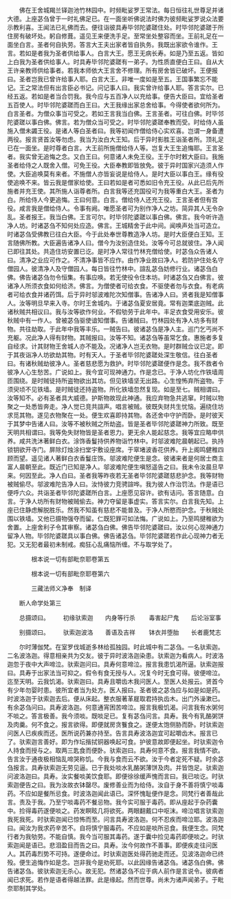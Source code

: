 <!-- { "loadSidebar": true } -->
　　佛在王舍城羯兰铎迦池竹林园中。时频毗娑罗王常法。每日恒往礼世尊足并诸大德。上座苾刍曾于一时礼佛足已。在一面坐听佛说法时佛为彼频毗娑罗说众法要示教利喜。王闻法已礼佛而去。便往诣彼具寿毕邻陀婆蹉住处。时毕邻陀婆蹉于所住房有破坏处。躬自修葺。遥见王来便洗手足。至常坐处整容而坐。王前礼足在一面坐白言。圣者何自执劳。答言大王夫出家者皆自执务。我既出家欲令谁作。王言。若如是者我为圣者供给事人。白言大王。愿王无病长寿。如是乃至五返。皆如上白我为圣者供给事人。时具寿毕邻陀婆蹉有一弟子。为性质直便白王曰。自从大王许亲教师供给事者。若我本师依大王言舍不修理。所有房舍皆已破坏。王便报曰。圣者岂我已曾许给事人耶。白言大王。非唯一度如是至五。王国事繁忘不能记。王之常法但有出言臣必书记。问记事人曰。我实曾许给事人耶。答言实尔。已经五返。若如是者当合罚我。我今应与五百净人以充给事。便告大臣曰。宜给圣者五百使人。时毕邻陀婆蹉而白王曰。大王我缘出家总舍给事。今得使者欲何所为。白言圣者。为僧众事当可受之。若如王言我当白佛。王言圣者。可往白佛。时毕邻陀婆蹉以事白佛。佛言。若为僧众当可受之。时毕邻陀婆蹉奉教而受。时给侍人虽施入僧未蠲王役。是诸人等白圣者曰。我等初闻作僧给侍心实欢喜。岂谓一身备遭两役。报言贤首汝等勿虑。我当为汝白大王知。后于异时影胜王诣圣者所。顶礼足已在一面坐。是时尊者白言。大王前所施僧给侍人等。岂复大王生追悔耶。王言圣者。我实曾无追悔之念。又白王曰。何意诸人未免王役。王于尔时敕大臣曰。我施圣者给侍之人既舍入僧。可免王役。大臣奉教即皆放免。彼于异时国家兴造须人作使。大臣追唤莫有来者。不施僧人亦皆妄说是给侍人。是时大臣以事白王。缘有役使追唤不来。皆云我是僧家给使。王曰若如是者可悉如旧令充王役。从此已后先所施者并充王使。其所施人诣尊者所。白言我等还充国役可为我等重白大王。圣者为白。所给侍人今更追悔。王曰何意。白言。僧给侍人还充王役。王言圣者但有宫役。咸言我是僧给侍人。令事有阙。唯愿圣者可为别作净人之坊。简异其人无令杂乱。圣者报王。我当白佛。王言可尔。时毕邻陀婆蹉以事白佛。佛言。我今听许造净人坊。时诸苾刍不知何处应造。佛言。王城精舍于此中间。闻唤声处当可造立。时诸苾刍受佛教已往白大臣。今于此处奉世尊教造净人坊。是时大臣便白王知。王言随佛所教。大臣遍告诸净人曰。僧今为汝别造住处。汝等今可总就彼住。净人闻已即往其处。共造住坊安置已讫。是时净人常往竹林充僧给使。时苾刍众告诸人曰。清净之业应可作之。不清净事皆不应作。由作净业故曰净人。若防护住处名守僧园人。彼清净人及守僧园人。每日皆往竹林中。諠乱苾刍妨修行业。诸苾刍白佛。佛告诸苾刍勿令恒集。有事应唤。若无使役令住本坊。时诸苾刍又白佛言。彼诸净人所须衣食如何给济。佛言。为僧使者可给衣食。不驱使者勿与衣食。有老病者可给衣食并诸药饵。后于异时邬波难陀次知僧事。告诸净人曰。贤者我是知僧事人。汝等明旦早来入寺。尔时王舍城内。于诸苾刍夏安居竟。常有迦栗底迦贼。此诸秋贼共相议曰。我与汝等欲作何业。不假劬劳于此年中。丰足衣食受用安乐。彼秋贼中有一作人。曾被苾刍驱使谙知僧事。告诸贼曰。竹林园处有净人坊多有财物。共往劫取。于此年中我等丰乐。一贼告曰。彼诸苾刍是净人主。巡门乞丐尚不充躯。况此净人得有财物。其贼报曰。汝等不知。诸苾刍等虽常乞食。惠施者多复自经求。计其财物王舍城人亦不能及。况诸净人岂无衣物。是时群贼佥议已定。即于其夜诣净人坊欲劫其物。时有天人。于圣者毕邻陀婆蹉处深生敬信。往白圣者曰。有诸秋贼劫彼净人。圣者慈悲愿为救护。时毕邻陀婆蹉便作是念。我不救者令彼净人心生愁苦。广说如上。我今宜可现神通力。作是念已。于净人坊化作铁墙周匝围绕。是时贼徒持所盗物欲出其坊。但见铁墙坚无出路。心生惶怖弃所盗物。于须臾顷不见铁墙。是时贼徒还持盗物。所化铁墙忽然复现。如是至七。贼相谓曰。汝等知不。必有圣者具大威德。护斯物故现此神通。我应弃物急共逃窜。时贼以物聚之一处悉皆奔走。净人觉已竞共諠声。唱言被贼。彼既失财共生忧恼。遍绕住坊求觅其物。遂见衣物聚在一处。便生欢喜即持其物。各还舍中守护而卧。是时彼天于其梦中告诸人曰。汝等不被秋贼之所劫盗。皆是圣者毕邻陀婆蹉神力所致。既至天明共相谓曰。我等免失财物皆是圣者恩力。更无余人能起慈念。我等宜应略申供养。咸共洗沐著鲜白衣。涂饰香鬘持供养物诣竹林中。时邬波难陀晨朝起已。执持锁钥欲开寺门。屏除灯烛涂扫堂宇敷设座席。于窣堵波香花供养。升上阁鸣健稚四顾而望。遥见诸人著鲜白衣香鬘庄饰。邬波难陀便生是念。彼诸来者是何居士商主富人晨朝至此。既近门已知是净人。邬波难陀便生嗔怒遥告之曰。我未令汝晨旦早来。何因至此。净人白曰。圣者我等昨夜若无圣者毕邻陀婆蹉慈悲护念。我等财物被贼偷尽。邬波难陀告净人曰。汝恃彼力竞骋諠哗。我为彼人作治罚法。作是语已便呼六众。共诣圣者毕邻陀婆蹉所白言。上座愿见容许。欲有诘问。答言随意。白言。于净人坊所有财物被贼偷去。神力夺留是事虚实。答言实尔。白言我先知。上座已住静虑解脱胜乐。然我不知虽有慈悲不能普及。于净人所愍而护念。于秋贼处围以铁墙。又他已摄物强夺而留。仁既犯罪可如法悔。广说如上。乃至鸣揵稚欲为舍置。上座舍利子令其审察。诸苾刍白佛。佛告毕邻陀婆蹉曰。汝以何心现神通力留净人物。毕邻陀婆蹉具以事白佛。佛告诸苾刍。毕邻陀婆蹉若作此心现神力者无犯。又无犯者最初未制戒。痴狂心乱痛恼所缠。不与取学处了。

　　　　根本说一切有部毗奈耶卷第五



　　　　根本说一切有部毗奈耶卷第六

　　　　三藏法师义净奉　制译

　　断人命学处第三

　　总摄颂曰。
　　初缘驮索迦　　内身等行杀
　　毒害起尸鬼　　后论浴室事

　　别摄颂曰。
　　驮索迦波洛　　善语及吉祥
　　钵衣并堕胎　　长者鹿梵志

　　尔时薄伽梵。在室罗伐城逝多林给孤独园。时此城中有二苾刍。一名驮索迦。二名波洛迦。得意相亲共为交友。彼于异时波洛迦染患。驮索迦为看病人。时波洛迦忽于夜中大声啼泣。驮索迦问曰。具寿何意啼泣。报言我患饥渴所逼。驮索迦报曰。具寿于出家法当可抑之。假令有食无授与人。况复今时无食可得。彼便啼泣。迄至天明。云我饥渴。驮索迦曰。具寿且嚼齿木我问医人。至医人处报云。贤首今有少年勿婴时患。彼所宜者当为处方。医人报曰。圣者彼之苾刍应与如是如是药。时波洛迦于驮索迦去后。便从床起。整衣服著革屣取君持执齿木。出门外澡漱已。有余苾刍问曰。具寿波洛迦。何意通宵困苦啼泣。报言我极饥渴。问言我有水粥何不啖之。答言极善。我今须啖。既啖足已。复有苾刍问言。具寿。我今有乳酪粥饼及肉羹。何不食之。报言欲得。即便就房贪餮食之。遂便太饱侧胁而卧。时驮索迦问医人已疾疾而还。医所说药兼亦持至。告言具寿波洛迦宜可起嚼齿木。报言已了。驮索迦言善好。即为作坛揩拭铜器唤起可食。护彼意故即便起坐。时驮索迦令人持食而授与之。取两三匙食而便卧。驮索迦曰。具寿何意不食。报言我情不欲。告言汝于通夜极相恼乱啼哭称饥。今我与食而云不欲。汝于今者定死不疑。时余苾刍报言。具寿驮索迦无劳见逼。已于我处啖水乳酪粥薄饼及肉。并皆饱足。驮索迦问波洛迦曰。具寿。汝实餐啖美饮食耶。即便徐徐缓声愧而言曰。我已啖讫。时驮索迦便告之曰。我为汝故衣钵罄尽。废修善业而为给侍。汝自于身不善将慎宁啖毒药。不应如是餐所忌食。时波洛迦闻此语已。深怀愧耻便作是念。同梵行者善哉此言。责及于我。乃至宁啖毒药不餐忌物。我今实可服于毒药。即从座起于杂药囊中。捡得毒药遂便啖之。药发瞑眩几将欲死。两眼翻戴口中呕沫。啼泣唱言驮索迦我死我死。时驮索迦闻已惊怖而至。问言具寿波洛迦。何不忍疾而啼泣耶。波洛迦曰。闻汝为我求药辛苦不。自将慎宁服毒药。不应如是啖所忌食。我便生念。同梵行者为我劬劳。不能自慎。我今当可服其毒药。遂于囊中捡见毒药即便啖之。时驮索迦闻是语已。悲泪盈目而告之曰。具寿。汝今何故作不善事。即便疾走往问医人。其药毒烈势不可持。遂便命过。时驮索迦医处得药驰走而还。见波洛迦命已终殁。便生追悔作如是念。岂非我今是劝死耶。以此因缘告诸苾刍。诸苾刍白佛。佛告诸苾刍。彼驮索迦无杀心。故无犯。然诸苾刍不应于病人前作是言说令。彼病者闻已求死。若作是语者得越法罪。此是缘起。然而世尊。尚未为诸声闻弟子。于毗奈耶制其学处。
